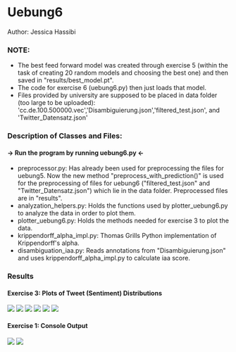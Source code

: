 # Uebung6
Author: Jessica Hassibi

### NOTE:
- The best feed forward model was created through exercise 5 (within the task of creating 20 random models and choosing the best one)
and then saved in "results/best_model.pt".
- The code for exercise 6 (uebung6.py) then just loads that model.
- Files provided by university are supposed to be placed in data folder (too large to be uploaded): 'cc.de.100.500000.vec','Disambiguierung.json','filtered_test.json', and 'Twitter_Datensatz.json' 

### Description of Classes and Files:

#### -> Run the program by running uebung6.py <-

- preprocessor.py:
Has already been used for preprocessing the files for uebung5.
Now the new method "preprocess_with_prediction()" is used for 
the preprocessing of files for uebung6 ("filtered_test.json" and "Twitter_Datensatz.json")
which lie in the data folder. Preprocessed files are in "results".
- analyzation_helpers.py:
  Holds the functions used by plotter_uebung6.py to analyze the data in order to plot them.
- plotter_uebung6.py:
  Holds the methods needed for exercise 3 to plot the data.
- krippendorff_alpha_impl.py:
  Thomas Grills Python implementation of Krippendorff's alpha.
- disambiguation_iaa.py:
  Reads annotations from "Disambiguierung.json" and uses krippendorff_alpha_impl.py to calculate iaa score.
  
  
### Results
#### Exercise 3: Plots of Tweet (Sentiment) Distributions
![](results/results_jpeg_format/result/Uebung6_Statistiken.jpg)
![](results/results_jpeg_format/result/Uebung6_Statistiken-2.jpg)
![](results/results_jpeg_format/result/Uebung6_Statistiken-3.jpg)
![](results/results_jpeg_format/result/Uebung6_Statistiken-4.jpg)
![](results/results_jpeg_format/result/Uebung6_Statistiken-5.jpg)
![](results/results_jpeg_format/result/Uebung6_Statistiken-6.jpg)

#### Exercise 1: Console Output
![](results/results_jpeg_format/Uebung6_Output_Aufgabe1-bilder/0001.jpg)
![](results/results_jpeg_format/Uebung6_Output_Aufgabe1-bilder/0002.jpg)

